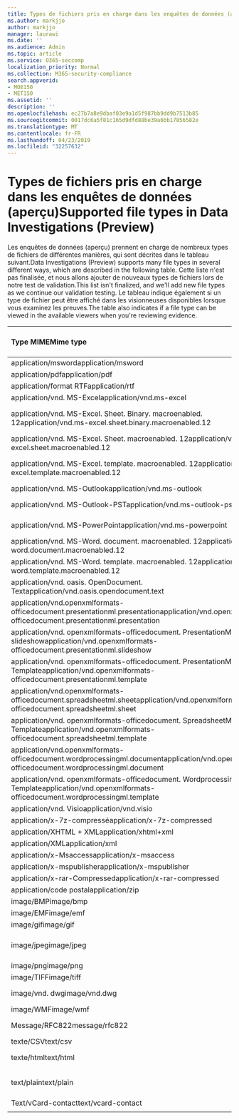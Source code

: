 ```yaml
---
title: Types de fichiers pris en charge dans les enquêtes de données (aperçu)
ms.author: markjjo
author: markjjo
manager: laurawi
ms.date: ''
ms.audience: Admin
ms.topic: article
ms.service: O365-seccomp
localization_priority: Normal
ms.collection: M365-security-compliance
search.appverid:
- MOE150
- MET150
ms.assetid: ''
description: ''
ms.openlocfilehash: ec27b7a8e9dbaf03e9a1d5f987bb9dd9b7513b85
ms.sourcegitcommit: 0017dc6a5f81c165d9dfd88be39a6bb17856582e
ms.translationtype: MT
ms.contentlocale: fr-FR
ms.lasthandoff: 04/23/2019
ms.locfileid: "32257632"
---
```

# <a name="supported-file-types-in-data-investigations-preview"></a><span data-ttu-id="399a9-102">Types de fichiers pris en charge dans les enquêtes de données (aperçu)</span><span class="sxs-lookup"><span data-stu-id="399a9-102">Supported file types in Data Investigations (Preview)</span></span>

<span data-ttu-id="399a9-103">Les enquêtes de données (aperçu) prennent en charge de nombreux types de fichiers de différentes manières, qui sont décrites dans le tableau suivant.</span><span class="sxs-lookup"><span data-stu-id="399a9-103">Data Investigations (Preview) supports many file types in several different ways, which are described in the following table.</span></span> <span data-ttu-id="399a9-104">Cette liste n'est pas finalisée, et nous allons ajouter de nouveaux types de fichiers lors de notre test de validation.</span><span class="sxs-lookup"><span data-stu-id="399a9-104">This list isn't finalized, and we'll add new file types as we continue our validation testing.</span></span> <span data-ttu-id="399a9-105">Le tableau indique également si un type de fichier peut être affiché dans les visionneuses disponibles lorsque vous examinez les preuves.</span><span class="sxs-lookup"><span data-stu-id="399a9-105">The table also indicates if a file type can be viewed in the available viewers when you're reviewing evidence.</span></span>

| <span data-ttu-id="399a9-106">Type MIME</span><span class="sxs-lookup"><span data-stu-id="399a9-106">Mime type</span></span> | <span data-ttu-id="399a9-107">Classe file</span><span class="sxs-lookup"><span data-stu-id="399a9-107">File class</span></span> | <span data-ttu-id="399a9-108">Visionneuse Native</span><span class="sxs-lookup"><span data-stu-id="399a9-108">Native viewer</span></span> | <span data-ttu-id="399a9-109">Visionneuse de texte</span><span class="sxs-lookup"><span data-stu-id="399a9-109">Text viewer</span></span> | <span data-ttu-id="399a9-110">Visionneuse d'anNotations</span><span class="sxs-lookup"><span data-stu-id="399a9-110">Annotate viewer</span></span> | <span data-ttu-id="399a9-111">Extraction de conteneur</span><span class="sxs-lookup"><span data-stu-id="399a9-111">Container extraction</span></span> | <span data-ttu-id="399a9-112">Extensions</span><span class="sxs-lookup"><span data-stu-id="399a9-112">Extensions</span></span> |
| :- | :- | :- | :- | :- | :- | :- |
| <span data-ttu-id="399a9-113">application/msword</span><span class="sxs-lookup"><span data-stu-id="399a9-113">application/msword</span></span> | <span data-ttu-id="399a9-114">Document</span><span class="sxs-lookup"><span data-stu-id="399a9-114">Document</span></span> | <span data-ttu-id="399a9-115">Oui</span><span class="sxs-lookup"><span data-stu-id="399a9-115">Yes</span></span> | <span data-ttu-id="399a9-116">Oui</span><span class="sxs-lookup"><span data-stu-id="399a9-116">Yes</span></span> | <span data-ttu-id="399a9-117">Oui</span><span class="sxs-lookup"><span data-stu-id="399a9-117">Yes</span></span> | <span data-ttu-id="399a9-118">Non</span><span class="sxs-lookup"><span data-stu-id="399a9-118">No</span></span> | <span data-ttu-id="399a9-119">. doc;. dat</span><span class="sxs-lookup"><span data-stu-id="399a9-119">.doc; .dat</span></span> |
| <span data-ttu-id="399a9-120">application/pdf</span><span class="sxs-lookup"><span data-stu-id="399a9-120">application/pdf</span></span> | <span data-ttu-id="399a9-121">Document</span><span class="sxs-lookup"><span data-stu-id="399a9-121">Document</span></span> | <span data-ttu-id="399a9-122">Oui</span><span class="sxs-lookup"><span data-stu-id="399a9-122">Yes</span></span> | <span data-ttu-id="399a9-123">Oui</span><span class="sxs-lookup"><span data-stu-id="399a9-123">Yes</span></span> | <span data-ttu-id="399a9-124">Oui</span><span class="sxs-lookup"><span data-stu-id="399a9-124">Yes</span></span> | <span data-ttu-id="399a9-125">Non</span><span class="sxs-lookup"><span data-stu-id="399a9-125">No</span></span> | <span data-ttu-id="399a9-126">.pdf</span><span class="sxs-lookup"><span data-stu-id="399a9-126">.pdf</span></span> |
| <span data-ttu-id="399a9-127">application/format RTF</span><span class="sxs-lookup"><span data-stu-id="399a9-127">application/rtf</span></span> | <span data-ttu-id="399a9-128">Document</span><span class="sxs-lookup"><span data-stu-id="399a9-128">Document</span></span> | <span data-ttu-id="399a9-129">Oui</span><span class="sxs-lookup"><span data-stu-id="399a9-129">Yes</span></span> | <span data-ttu-id="399a9-130">Oui</span><span class="sxs-lookup"><span data-stu-id="399a9-130">Yes</span></span> | <span data-ttu-id="399a9-131">Oui</span><span class="sxs-lookup"><span data-stu-id="399a9-131">Yes</span></span> | <span data-ttu-id="399a9-132">Non</span><span class="sxs-lookup"><span data-stu-id="399a9-132">No</span></span> | <span data-ttu-id="399a9-133">. rtf;. équ</span><span class="sxs-lookup"><span data-stu-id="399a9-133">.rtf;.doc</span></span> |
| <span data-ttu-id="399a9-134">application/vnd. MS-Excel</span><span class="sxs-lookup"><span data-stu-id="399a9-134">application/vnd.ms-excel</span></span> | <span data-ttu-id="399a9-135">Document</span><span class="sxs-lookup"><span data-stu-id="399a9-135">Document</span></span> | <span data-ttu-id="399a9-136">Oui</span><span class="sxs-lookup"><span data-stu-id="399a9-136">Yes</span></span> | <span data-ttu-id="399a9-137">Oui</span><span class="sxs-lookup"><span data-stu-id="399a9-137">Yes</span></span> | <span data-ttu-id="399a9-138">Oui</span><span class="sxs-lookup"><span data-stu-id="399a9-138">Yes</span></span> | <span data-ttu-id="399a9-139">Non</span><span class="sxs-lookup"><span data-stu-id="399a9-139">No</span></span> | <span data-ttu-id="399a9-140">. xls;. dat</span><span class="sxs-lookup"><span data-stu-id="399a9-140">.xls; .dat</span></span> |
| <span data-ttu-id="399a9-141">application/vnd. MS-Excel. Sheet. Binary. macroenabled. 12</span><span class="sxs-lookup"><span data-stu-id="399a9-141">application/vnd.ms-excel.sheet.binary.macroenabled.12</span></span> | <span data-ttu-id="399a9-142">Productivité/format de document ouvert</span><span class="sxs-lookup"><span data-stu-id="399a9-142">Productivity / Open Document Format</span></span> | <span data-ttu-id="399a9-143">Oui</span><span class="sxs-lookup"><span data-stu-id="399a9-143">Yes</span></span> | <span data-ttu-id="399a9-144">Oui</span><span class="sxs-lookup"><span data-stu-id="399a9-144">Yes</span></span> | <span data-ttu-id="399a9-145">Non</span><span class="sxs-lookup"><span data-stu-id="399a9-145">No</span></span> | <span data-ttu-id="399a9-146">Non</span><span class="sxs-lookup"><span data-stu-id="399a9-146">No</span></span> | <span data-ttu-id="399a9-147">. xlsb</span><span class="sxs-lookup"><span data-stu-id="399a9-147">.xlsb</span></span> |
| <span data-ttu-id="399a9-148">application/vnd. MS-Excel. Sheet. macroenabled. 12</span><span class="sxs-lookup"><span data-stu-id="399a9-148">application/vnd.ms-excel.sheet.macroenabled.12</span></span> | <span data-ttu-id="399a9-149">Document</span><span class="sxs-lookup"><span data-stu-id="399a9-149">Document</span></span> | <span data-ttu-id="399a9-150">Oui</span><span class="sxs-lookup"><span data-stu-id="399a9-150">Yes</span></span> | <span data-ttu-id="399a9-151">Oui</span><span class="sxs-lookup"><span data-stu-id="399a9-151">Yes</span></span> | <span data-ttu-id="399a9-152">Oui</span><span class="sxs-lookup"><span data-stu-id="399a9-152">Yes</span></span> | <span data-ttu-id="399a9-153">Non</span><span class="sxs-lookup"><span data-stu-id="399a9-153">No</span></span> | <span data-ttu-id="399a9-154">. xlsm</span><span class="sxs-lookup"><span data-stu-id="399a9-154">.xlsm</span></span> |
| <span data-ttu-id="399a9-155">application/vnd. MS-Excel. template. macroenabled. 12</span><span class="sxs-lookup"><span data-stu-id="399a9-155">application/vnd.ms-excel.template.macroenabled.12</span></span> | <span data-ttu-id="399a9-156">Productivité/format de document ouvert</span><span class="sxs-lookup"><span data-stu-id="399a9-156">Productivity / Open Document Format</span></span> | <span data-ttu-id="399a9-157">Non</span><span class="sxs-lookup"><span data-stu-id="399a9-157">No</span></span> | <span data-ttu-id="399a9-158">Oui</span><span class="sxs-lookup"><span data-stu-id="399a9-158">Yes</span></span> | <span data-ttu-id="399a9-159">Non</span><span class="sxs-lookup"><span data-stu-id="399a9-159">No</span></span> | <span data-ttu-id="399a9-160">Non</span><span class="sxs-lookup"><span data-stu-id="399a9-160">No</span></span> | <span data-ttu-id="399a9-161">. xltm</span><span class="sxs-lookup"><span data-stu-id="399a9-161">.xltm</span></span> |
| <span data-ttu-id="399a9-162">application/vnd. MS-Outlook</span><span class="sxs-lookup"><span data-stu-id="399a9-162">application/vnd.ms-outlook</span></span> | <span data-ttu-id="399a9-163">Productivité</span><span class="sxs-lookup"><span data-stu-id="399a9-163">Productivity</span></span> | <span data-ttu-id="399a9-164">Non</span><span class="sxs-lookup"><span data-stu-id="399a9-164">No</span></span> | <span data-ttu-id="399a9-165">Non</span><span class="sxs-lookup"><span data-stu-id="399a9-165">No</span></span> | <span data-ttu-id="399a9-166">Non</span><span class="sxs-lookup"><span data-stu-id="399a9-166">No</span></span> | <span data-ttu-id="399a9-167">Non</span><span class="sxs-lookup"><span data-stu-id="399a9-167">No</span></span> | <span data-ttu-id="399a9-168">. MSG</span><span class="sxs-lookup"><span data-stu-id="399a9-168">.msg</span></span> |
| <span data-ttu-id="399a9-169">application/vnd. MS-Outlook-PST</span><span class="sxs-lookup"><span data-stu-id="399a9-169">application/vnd.ms-outlook-pst</span></span> | <span data-ttu-id="399a9-170">Productivité/collaboration</span><span class="sxs-lookup"><span data-stu-id="399a9-170">Productivity / Collaboration</span></span> | <span data-ttu-id="399a9-171">Non</span><span class="sxs-lookup"><span data-stu-id="399a9-171">No</span></span> | <span data-ttu-id="399a9-172">Non</span><span class="sxs-lookup"><span data-stu-id="399a9-172">No</span></span> | <span data-ttu-id="399a9-173">Non</span><span class="sxs-lookup"><span data-stu-id="399a9-173">No</span></span> | <span data-ttu-id="399a9-174">Oui</span><span class="sxs-lookup"><span data-stu-id="399a9-174">Yes</span></span> | <span data-ttu-id="399a9-175">. pst</span><span class="sxs-lookup"><span data-stu-id="399a9-175">.pst</span></span> |
| <span data-ttu-id="399a9-176">application/vnd. MS-PowerPoint</span><span class="sxs-lookup"><span data-stu-id="399a9-176">application/vnd.ms-powerpoint</span></span> | <span data-ttu-id="399a9-177">Document</span><span class="sxs-lookup"><span data-stu-id="399a9-177">Document</span></span> | <span data-ttu-id="399a9-178">Oui</span><span class="sxs-lookup"><span data-stu-id="399a9-178">Yes</span></span> | <span data-ttu-id="399a9-179">Oui</span><span class="sxs-lookup"><span data-stu-id="399a9-179">Yes</span></span> | <span data-ttu-id="399a9-180">Oui</span><span class="sxs-lookup"><span data-stu-id="399a9-180">Yes</span></span> | <span data-ttu-id="399a9-181">Non</span><span class="sxs-lookup"><span data-stu-id="399a9-181">No</span></span> | <span data-ttu-id="399a9-182">. ppt;. pps;. cafetière</span><span class="sxs-lookup"><span data-stu-id="399a9-182">.ppt; .pps;.pot</span></span> |
| <span data-ttu-id="399a9-183">application/vnd. MS-Word. document. macroenabled. 12</span><span class="sxs-lookup"><span data-stu-id="399a9-183">application/vnd.ms-word.document.macroenabled.12</span></span> | <span data-ttu-id="399a9-184">Document</span><span class="sxs-lookup"><span data-stu-id="399a9-184">Document</span></span> | <span data-ttu-id="399a9-185">Oui</span><span class="sxs-lookup"><span data-stu-id="399a9-185">Yes</span></span> | <span data-ttu-id="399a9-186">Oui</span><span class="sxs-lookup"><span data-stu-id="399a9-186">Yes</span></span> | <span data-ttu-id="399a9-187">Oui</span><span class="sxs-lookup"><span data-stu-id="399a9-187">Yes</span></span> | <span data-ttu-id="399a9-188">Non</span><span class="sxs-lookup"><span data-stu-id="399a9-188">No</span></span> | <span data-ttu-id="399a9-189">.docm</span><span class="sxs-lookup"><span data-stu-id="399a9-189">.docm</span></span> |
| <span data-ttu-id="399a9-190">application/vnd. MS-Word. template. macroenabled. 12</span><span class="sxs-lookup"><span data-stu-id="399a9-190">application/vnd.ms-word.template.macroenabled.12</span></span> | <span data-ttu-id="399a9-191">Document</span><span class="sxs-lookup"><span data-stu-id="399a9-191">Document</span></span> | <span data-ttu-id="399a9-192">Oui</span><span class="sxs-lookup"><span data-stu-id="399a9-192">Yes</span></span> | <span data-ttu-id="399a9-193">Oui</span><span class="sxs-lookup"><span data-stu-id="399a9-193">Yes</span></span> | <span data-ttu-id="399a9-194">Oui</span><span class="sxs-lookup"><span data-stu-id="399a9-194">Yes</span></span> | <span data-ttu-id="399a9-195">Non</span><span class="sxs-lookup"><span data-stu-id="399a9-195">No</span></span> | <span data-ttu-id="399a9-196">. dotm</span><span class="sxs-lookup"><span data-stu-id="399a9-196">.dotm</span></span> |
| <span data-ttu-id="399a9-197">application/vnd. oasis. OpenDocument. Text</span><span class="sxs-lookup"><span data-stu-id="399a9-197">application/vnd.oasis.opendocument.text</span></span> | <span data-ttu-id="399a9-198">Document</span><span class="sxs-lookup"><span data-stu-id="399a9-198">Document</span></span> | <span data-ttu-id="399a9-199">Oui</span><span class="sxs-lookup"><span data-stu-id="399a9-199">Yes</span></span> | <span data-ttu-id="399a9-200">Oui</span><span class="sxs-lookup"><span data-stu-id="399a9-200">Yes</span></span> | <span data-ttu-id="399a9-201">Oui</span><span class="sxs-lookup"><span data-stu-id="399a9-201">Yes</span></span> | <span data-ttu-id="399a9-202">Non</span><span class="sxs-lookup"><span data-stu-id="399a9-202">No</span></span> | <span data-ttu-id="399a9-203">ODT</span><span class="sxs-lookup"><span data-stu-id="399a9-203">.odt;</span></span>  |
| <span data-ttu-id="399a9-204">application/vnd.openxmlformats-officedocument.presentationml.presentation</span><span class="sxs-lookup"><span data-stu-id="399a9-204">application/vnd.openxmlformats-officedocument.presentationml.presentation</span></span> | <span data-ttu-id="399a9-205">Document</span><span class="sxs-lookup"><span data-stu-id="399a9-205">Document</span></span> | <span data-ttu-id="399a9-206">Oui</span><span class="sxs-lookup"><span data-stu-id="399a9-206">Yes</span></span> | <span data-ttu-id="399a9-207">Oui</span><span class="sxs-lookup"><span data-stu-id="399a9-207">Yes</span></span> | <span data-ttu-id="399a9-208">Oui</span><span class="sxs-lookup"><span data-stu-id="399a9-208">Yes</span></span> | <span data-ttu-id="399a9-209">Non</span><span class="sxs-lookup"><span data-stu-id="399a9-209">No</span></span> | <span data-ttu-id="399a9-210">.pptx</span><span class="sxs-lookup"><span data-stu-id="399a9-210">.pptx</span></span> |
| <span data-ttu-id="399a9-211">application/vnd. openxmlformats-officedocument. PresentationML. slideshow</span><span class="sxs-lookup"><span data-stu-id="399a9-211">application/vnd.openxmlformats-officedocument.presentationml.slideshow</span></span> | <span data-ttu-id="399a9-212">Productivité/format de document ouvert</span><span class="sxs-lookup"><span data-stu-id="399a9-212">Productivity / Open Document Format</span></span> | <span data-ttu-id="399a9-213">Oui</span><span class="sxs-lookup"><span data-stu-id="399a9-213">Yes</span></span> | <span data-ttu-id="399a9-214">Oui</span><span class="sxs-lookup"><span data-stu-id="399a9-214">Yes</span></span> | <span data-ttu-id="399a9-215">Oui</span><span class="sxs-lookup"><span data-stu-id="399a9-215">Yes</span></span> | <span data-ttu-id="399a9-216">Non</span><span class="sxs-lookup"><span data-stu-id="399a9-216">No</span></span> | <span data-ttu-id="399a9-217">. ppsx</span><span class="sxs-lookup"><span data-stu-id="399a9-217">.ppsx</span></span> |
| <span data-ttu-id="399a9-218">application/vnd. openxmlformats-officedocument. PresentationML. Template</span><span class="sxs-lookup"><span data-stu-id="399a9-218">application/vnd.openxmlformats-officedocument.presentationml.template</span></span> | <span data-ttu-id="399a9-219">Document</span><span class="sxs-lookup"><span data-stu-id="399a9-219">Document</span></span> | <span data-ttu-id="399a9-220">Oui</span><span class="sxs-lookup"><span data-stu-id="399a9-220">Yes</span></span> | <span data-ttu-id="399a9-221">Oui</span><span class="sxs-lookup"><span data-stu-id="399a9-221">Yes</span></span> | <span data-ttu-id="399a9-222">Oui</span><span class="sxs-lookup"><span data-stu-id="399a9-222">Yes</span></span> | <span data-ttu-id="399a9-223">Non</span><span class="sxs-lookup"><span data-stu-id="399a9-223">No</span></span> | <span data-ttu-id="399a9-224">. potx</span><span class="sxs-lookup"><span data-stu-id="399a9-224">.potx</span></span> |
| <span data-ttu-id="399a9-225">application/vnd.openxmlformats-officedocument.spreadsheetml.sheet</span><span class="sxs-lookup"><span data-stu-id="399a9-225">application/vnd.openxmlformats-officedocument.spreadsheetml.sheet</span></span> | <span data-ttu-id="399a9-226">Document</span><span class="sxs-lookup"><span data-stu-id="399a9-226">Document</span></span> | <span data-ttu-id="399a9-227">Oui</span><span class="sxs-lookup"><span data-stu-id="399a9-227">Yes</span></span> | <span data-ttu-id="399a9-228">Oui</span><span class="sxs-lookup"><span data-stu-id="399a9-228">Yes</span></span> | <span data-ttu-id="399a9-229">Oui</span><span class="sxs-lookup"><span data-stu-id="399a9-229">Yes</span></span> | <span data-ttu-id="399a9-230">Non</span><span class="sxs-lookup"><span data-stu-id="399a9-230">No</span></span> | <span data-ttu-id="399a9-231">. xlsx</span><span class="sxs-lookup"><span data-stu-id="399a9-231">.xlsx</span></span> |
| <span data-ttu-id="399a9-232">application/vnd. openxmlformats-officedocument. SpreadsheetML. Template</span><span class="sxs-lookup"><span data-stu-id="399a9-232">application/vnd.openxmlformats-officedocument.spreadsheetml.template</span></span> | <span data-ttu-id="399a9-233">Document</span><span class="sxs-lookup"><span data-stu-id="399a9-233">Document</span></span> | <span data-ttu-id="399a9-234">Oui</span><span class="sxs-lookup"><span data-stu-id="399a9-234">Yes</span></span> | <span data-ttu-id="399a9-235">Oui</span><span class="sxs-lookup"><span data-stu-id="399a9-235">Yes</span></span> | <span data-ttu-id="399a9-236">Oui</span><span class="sxs-lookup"><span data-stu-id="399a9-236">Yes</span></span> | <span data-ttu-id="399a9-237">Non</span><span class="sxs-lookup"><span data-stu-id="399a9-237">No</span></span> | <span data-ttu-id="399a9-238">. xltx</span><span class="sxs-lookup"><span data-stu-id="399a9-238">.xltx</span></span> |
| <span data-ttu-id="399a9-239">application/vnd.openxmlformats-officedocument.wordprocessingml.document</span><span class="sxs-lookup"><span data-stu-id="399a9-239">application/vnd.openxmlformats-officedocument.wordprocessingml.document</span></span> | <span data-ttu-id="399a9-240">Document</span><span class="sxs-lookup"><span data-stu-id="399a9-240">Document</span></span> | <span data-ttu-id="399a9-241">Oui</span><span class="sxs-lookup"><span data-stu-id="399a9-241">Yes</span></span> | <span data-ttu-id="399a9-242">Oui</span><span class="sxs-lookup"><span data-stu-id="399a9-242">Yes</span></span> | <span data-ttu-id="399a9-243">Oui</span><span class="sxs-lookup"><span data-stu-id="399a9-243">Yes</span></span> | <span data-ttu-id="399a9-244">Non</span><span class="sxs-lookup"><span data-stu-id="399a9-244">No</span></span> | <span data-ttu-id="399a9-245">. docx</span><span class="sxs-lookup"><span data-stu-id="399a9-245">.docx</span></span> |
| <span data-ttu-id="399a9-246">application/vnd. openxmlformats-officedocument. WordprocessingML. Template</span><span class="sxs-lookup"><span data-stu-id="399a9-246">application/vnd.openxmlformats-officedocument.wordprocessingml.template</span></span> | <span data-ttu-id="399a9-247">Document</span><span class="sxs-lookup"><span data-stu-id="399a9-247">Document</span></span> | <span data-ttu-id="399a9-248">Oui</span><span class="sxs-lookup"><span data-stu-id="399a9-248">Yes</span></span> | <span data-ttu-id="399a9-249">Oui</span><span class="sxs-lookup"><span data-stu-id="399a9-249">Yes</span></span> | <span data-ttu-id="399a9-250">Oui</span><span class="sxs-lookup"><span data-stu-id="399a9-250">Yes</span></span> | <span data-ttu-id="399a9-251">Non</span><span class="sxs-lookup"><span data-stu-id="399a9-251">No</span></span> | <span data-ttu-id="399a9-252">. dotx</span><span class="sxs-lookup"><span data-stu-id="399a9-252">.dotx</span></span> |
| <span data-ttu-id="399a9-253">application/vnd. Visio</span><span class="sxs-lookup"><span data-stu-id="399a9-253">application/vnd.visio</span></span> | <span data-ttu-id="399a9-254">Document</span><span class="sxs-lookup"><span data-stu-id="399a9-254">Document</span></span> | <span data-ttu-id="399a9-255">Oui</span><span class="sxs-lookup"><span data-stu-id="399a9-255">Yes</span></span> | <span data-ttu-id="399a9-256">Oui</span><span class="sxs-lookup"><span data-stu-id="399a9-256">Yes</span></span> | <span data-ttu-id="399a9-257">Oui</span><span class="sxs-lookup"><span data-stu-id="399a9-257">Yes</span></span> | <span data-ttu-id="399a9-258">Non</span><span class="sxs-lookup"><span data-stu-id="399a9-258">No</span></span> | <span data-ttu-id="399a9-259">. VSD</span><span class="sxs-lookup"><span data-stu-id="399a9-259">.vsd</span></span> |
| <span data-ttu-id="399a9-260">application/x-7z-compressé</span><span class="sxs-lookup"><span data-stu-id="399a9-260">application/x-7z-compressed</span></span> | <span data-ttu-id="399a9-261">Archive/conteneur</span><span class="sxs-lookup"><span data-stu-id="399a9-261">Archive / Container</span></span> | <span data-ttu-id="399a9-262">Non</span><span class="sxs-lookup"><span data-stu-id="399a9-262">No</span></span> | <span data-ttu-id="399a9-263">Non</span><span class="sxs-lookup"><span data-stu-id="399a9-263">No</span></span> | <span data-ttu-id="399a9-264">Non</span><span class="sxs-lookup"><span data-stu-id="399a9-264">No</span></span> | <span data-ttu-id="399a9-265">Oui</span><span class="sxs-lookup"><span data-stu-id="399a9-265">Yes</span></span> | <span data-ttu-id="399a9-266">.7z</span><span class="sxs-lookup"><span data-stu-id="399a9-266">.7z</span></span> |
| <span data-ttu-id="399a9-267">application/XHTML + XML</span><span class="sxs-lookup"><span data-stu-id="399a9-267">application/xhtml+xml</span></span> | <span data-ttu-id="399a9-268">Document</span><span class="sxs-lookup"><span data-stu-id="399a9-268">Document</span></span> | <span data-ttu-id="399a9-269">Oui</span><span class="sxs-lookup"><span data-stu-id="399a9-269">Yes</span></span> | <span data-ttu-id="399a9-270">Oui</span><span class="sxs-lookup"><span data-stu-id="399a9-270">Yes</span></span> | <span data-ttu-id="399a9-271">Oui</span><span class="sxs-lookup"><span data-stu-id="399a9-271">Yes</span></span> | <span data-ttu-id="399a9-272">Non</span><span class="sxs-lookup"><span data-stu-id="399a9-272">No</span></span> | <span data-ttu-id="399a9-273">. XHTML</span><span class="sxs-lookup"><span data-stu-id="399a9-273">.xhtml</span></span> |
| <span data-ttu-id="399a9-274">application/XML</span><span class="sxs-lookup"><span data-stu-id="399a9-274">application/xml</span></span> | <span data-ttu-id="399a9-275">Document</span><span class="sxs-lookup"><span data-stu-id="399a9-275">Document</span></span> | <span data-ttu-id="399a9-276">Oui</span><span class="sxs-lookup"><span data-stu-id="399a9-276">Yes</span></span> | <span data-ttu-id="399a9-277">Oui</span><span class="sxs-lookup"><span data-stu-id="399a9-277">Yes</span></span> | <span data-ttu-id="399a9-278">Oui</span><span class="sxs-lookup"><span data-stu-id="399a9-278">Yes</span></span> | <span data-ttu-id="399a9-279">Non</span><span class="sxs-lookup"><span data-stu-id="399a9-279">No</span></span> | <span data-ttu-id="399a9-280">. Xml</span><span class="sxs-lookup"><span data-stu-id="399a9-280">.xml</span></span> |
| <span data-ttu-id="399a9-281">application/x-Msaccess</span><span class="sxs-lookup"><span data-stu-id="399a9-281">application/x-msaccess</span></span> | <span data-ttu-id="399a9-282">Document</span><span class="sxs-lookup"><span data-stu-id="399a9-282">Document</span></span> | <span data-ttu-id="399a9-283">Oui</span><span class="sxs-lookup"><span data-stu-id="399a9-283">Yes</span></span> | <span data-ttu-id="399a9-284">Oui</span><span class="sxs-lookup"><span data-stu-id="399a9-284">Yes</span></span> | <span data-ttu-id="399a9-285">Oui</span><span class="sxs-lookup"><span data-stu-id="399a9-285">Yes</span></span> | <span data-ttu-id="399a9-286">Non</span><span class="sxs-lookup"><span data-stu-id="399a9-286">No</span></span> | <span data-ttu-id="399a9-287">. mdb</span><span class="sxs-lookup"><span data-stu-id="399a9-287">.mdb</span></span> |
| <span data-ttu-id="399a9-288">application/x-mspublisher</span><span class="sxs-lookup"><span data-stu-id="399a9-288">application/x-mspublisher</span></span> | <span data-ttu-id="399a9-289">Document</span><span class="sxs-lookup"><span data-stu-id="399a9-289">Document</span></span> | <span data-ttu-id="399a9-290">Oui</span><span class="sxs-lookup"><span data-stu-id="399a9-290">Yes</span></span> | <span data-ttu-id="399a9-291">Oui</span><span class="sxs-lookup"><span data-stu-id="399a9-291">Yes</span></span> | <span data-ttu-id="399a9-292">Oui</span><span class="sxs-lookup"><span data-stu-id="399a9-292">Yes</span></span> | <span data-ttu-id="399a9-293">Non</span><span class="sxs-lookup"><span data-stu-id="399a9-293">No</span></span> | <span data-ttu-id="399a9-294">. pub</span><span class="sxs-lookup"><span data-stu-id="399a9-294">.pub</span></span> |
| <span data-ttu-id="399a9-295">application/x-rar-Compressed</span><span class="sxs-lookup"><span data-stu-id="399a9-295">application/x-rar-compressed</span></span> | <span data-ttu-id="399a9-296">Archive/conteneur</span><span class="sxs-lookup"><span data-stu-id="399a9-296">Archive / Container</span></span> | <span data-ttu-id="399a9-297">Non</span><span class="sxs-lookup"><span data-stu-id="399a9-297">No</span></span> | <span data-ttu-id="399a9-298">Non</span><span class="sxs-lookup"><span data-stu-id="399a9-298">No</span></span> | <span data-ttu-id="399a9-299">Non</span><span class="sxs-lookup"><span data-stu-id="399a9-299">No</span></span> | <span data-ttu-id="399a9-300">Oui</span><span class="sxs-lookup"><span data-stu-id="399a9-300">Yes</span></span> | <span data-ttu-id="399a9-301">. rar</span><span class="sxs-lookup"><span data-stu-id="399a9-301">.rar</span></span> |
| <span data-ttu-id="399a9-302">application/code postal</span><span class="sxs-lookup"><span data-stu-id="399a9-302">application/zip</span></span> | <span data-ttu-id="399a9-303">Archive/conteneur</span><span class="sxs-lookup"><span data-stu-id="399a9-303">Archive / Container</span></span> | <span data-ttu-id="399a9-304">Non</span><span class="sxs-lookup"><span data-stu-id="399a9-304">No</span></span> | <span data-ttu-id="399a9-305">Non</span><span class="sxs-lookup"><span data-stu-id="399a9-305">No</span></span> | <span data-ttu-id="399a9-306">Non</span><span class="sxs-lookup"><span data-stu-id="399a9-306">No</span></span> | <span data-ttu-id="399a9-307">Oui</span><span class="sxs-lookup"><span data-stu-id="399a9-307">Yes</span></span> | <span data-ttu-id="399a9-308">. zip</span><span class="sxs-lookup"><span data-stu-id="399a9-308">.zip</span></span> |
| <span data-ttu-id="399a9-309">image/BMP</span><span class="sxs-lookup"><span data-stu-id="399a9-309">image/bmp</span></span> | <span data-ttu-id="399a9-310">Image</span><span class="sxs-lookup"><span data-stu-id="399a9-310">Image</span></span> | <span data-ttu-id="399a9-311">Oui</span><span class="sxs-lookup"><span data-stu-id="399a9-311">Yes</span></span> | <span data-ttu-id="399a9-312">Oui</span><span class="sxs-lookup"><span data-stu-id="399a9-312">Yes</span></span> | <span data-ttu-id="399a9-313">Oui</span><span class="sxs-lookup"><span data-stu-id="399a9-313">Yes</span></span> | <span data-ttu-id="399a9-314">Non</span><span class="sxs-lookup"><span data-stu-id="399a9-314">No</span></span> | <span data-ttu-id="399a9-315">.bmp</span><span class="sxs-lookup"><span data-stu-id="399a9-315">.bmp</span></span> |
| <span data-ttu-id="399a9-316">image/EMF</span><span class="sxs-lookup"><span data-stu-id="399a9-316">image/emf</span></span> | <span data-ttu-id="399a9-317">Image</span><span class="sxs-lookup"><span data-stu-id="399a9-317">Image</span></span> | <span data-ttu-id="399a9-318">Oui</span><span class="sxs-lookup"><span data-stu-id="399a9-318">Yes</span></span> | <span data-ttu-id="399a9-319">Oui</span><span class="sxs-lookup"><span data-stu-id="399a9-319">Yes</span></span> | <span data-ttu-id="399a9-320">Oui</span><span class="sxs-lookup"><span data-stu-id="399a9-320">Yes</span></span> | <span data-ttu-id="399a9-321">Non</span><span class="sxs-lookup"><span data-stu-id="399a9-321">No</span></span> | <span data-ttu-id="399a9-322">. EMF</span><span class="sxs-lookup"><span data-stu-id="399a9-322">.emf</span></span> |
| <span data-ttu-id="399a9-323">image/gif</span><span class="sxs-lookup"><span data-stu-id="399a9-323">image/gif</span></span> | <span data-ttu-id="399a9-324">Document</span><span class="sxs-lookup"><span data-stu-id="399a9-324">Document</span></span> | <span data-ttu-id="399a9-325">Oui</span><span class="sxs-lookup"><span data-stu-id="399a9-325">Yes</span></span> | <span data-ttu-id="399a9-326">Oui</span><span class="sxs-lookup"><span data-stu-id="399a9-326">Yes</span></span> | <span data-ttu-id="399a9-327">Oui</span><span class="sxs-lookup"><span data-stu-id="399a9-327">Yes</span></span> | <span data-ttu-id="399a9-328">Non</span><span class="sxs-lookup"><span data-stu-id="399a9-328">No</span></span> | <span data-ttu-id="399a9-329">.gif</span><span class="sxs-lookup"><span data-stu-id="399a9-329">.gif</span></span> |
| <span data-ttu-id="399a9-330">image/jpeg</span><span class="sxs-lookup"><span data-stu-id="399a9-330">image/jpeg</span></span> | <span data-ttu-id="399a9-331">Image</span><span class="sxs-lookup"><span data-stu-id="399a9-331">Image</span></span> | <span data-ttu-id="399a9-332">Oui</span><span class="sxs-lookup"><span data-stu-id="399a9-332">Yes</span></span> | <span data-ttu-id="399a9-333">Oui</span><span class="sxs-lookup"><span data-stu-id="399a9-333">Yes</span></span> | <span data-ttu-id="399a9-334">Oui</span><span class="sxs-lookup"><span data-stu-id="399a9-334">Yes</span></span> | <span data-ttu-id="399a9-335">Non</span><span class="sxs-lookup"><span data-stu-id="399a9-335">No</span></span> | <span data-ttu-id="399a9-336">. jpg;. jpeg;. dat;. jpgt</span><span class="sxs-lookup"><span data-stu-id="399a9-336">.jpg; .jpeg; .dat;.jpgt</span></span> |
| <span data-ttu-id="399a9-337">image/png</span><span class="sxs-lookup"><span data-stu-id="399a9-337">image/png</span></span> | <span data-ttu-id="399a9-338">Image</span><span class="sxs-lookup"><span data-stu-id="399a9-338">Image</span></span> | <span data-ttu-id="399a9-339">Oui</span><span class="sxs-lookup"><span data-stu-id="399a9-339">Yes</span></span> | <span data-ttu-id="399a9-340">Oui</span><span class="sxs-lookup"><span data-stu-id="399a9-340">Yes</span></span> | <span data-ttu-id="399a9-341">Oui</span><span class="sxs-lookup"><span data-stu-id="399a9-341">Yes</span></span> | <span data-ttu-id="399a9-342">Non</span><span class="sxs-lookup"><span data-stu-id="399a9-342">No</span></span> | <span data-ttu-id="399a9-343">.png</span><span class="sxs-lookup"><span data-stu-id="399a9-343">.png</span></span> |
| <span data-ttu-id="399a9-344">image/TIFF</span><span class="sxs-lookup"><span data-stu-id="399a9-344">image/tiff</span></span> | <span data-ttu-id="399a9-345">Image</span><span class="sxs-lookup"><span data-stu-id="399a9-345">Image</span></span> | <span data-ttu-id="399a9-346">Oui</span><span class="sxs-lookup"><span data-stu-id="399a9-346">Yes</span></span> | <span data-ttu-id="399a9-347">Oui</span><span class="sxs-lookup"><span data-stu-id="399a9-347">Yes</span></span> | <span data-ttu-id="399a9-348">Oui</span><span class="sxs-lookup"><span data-stu-id="399a9-348">Yes</span></span> | <span data-ttu-id="399a9-349">Non</span><span class="sxs-lookup"><span data-stu-id="399a9-349">No</span></span> | <span data-ttu-id="399a9-350">. TIF</span><span class="sxs-lookup"><span data-stu-id="399a9-350">.tif</span></span> |
| <span data-ttu-id="399a9-351">image/vnd. dwg</span><span class="sxs-lookup"><span data-stu-id="399a9-351">image/vnd.dwg</span></span> | <span data-ttu-id="399a9-352">Document</span><span class="sxs-lookup"><span data-stu-id="399a9-352">Document</span></span> | <span data-ttu-id="399a9-353">Oui</span><span class="sxs-lookup"><span data-stu-id="399a9-353">Yes</span></span> | <span data-ttu-id="399a9-354">Oui</span><span class="sxs-lookup"><span data-stu-id="399a9-354">Yes</span></span> | <span data-ttu-id="399a9-355">Oui</span><span class="sxs-lookup"><span data-stu-id="399a9-355">Yes</span></span> | <span data-ttu-id="399a9-356">Non</span><span class="sxs-lookup"><span data-stu-id="399a9-356">No</span></span> | <span data-ttu-id="399a9-357">. dwg;. format</span><span class="sxs-lookup"><span data-stu-id="399a9-357">.dwg;.dxf;</span></span> |
| <span data-ttu-id="399a9-358">image/WMF</span><span class="sxs-lookup"><span data-stu-id="399a9-358">image/wmf</span></span> | <span data-ttu-id="399a9-359">Document</span><span class="sxs-lookup"><span data-stu-id="399a9-359">Document</span></span> | <span data-ttu-id="399a9-360">Oui</span><span class="sxs-lookup"><span data-stu-id="399a9-360">Yes</span></span> | <span data-ttu-id="399a9-361">Oui</span><span class="sxs-lookup"><span data-stu-id="399a9-361">Yes</span></span> | <span data-ttu-id="399a9-362">Oui</span><span class="sxs-lookup"><span data-stu-id="399a9-362">Yes</span></span> | <span data-ttu-id="399a9-363">Non</span><span class="sxs-lookup"><span data-stu-id="399a9-363">No</span></span> | <span data-ttu-id="399a9-364">. wmf</span><span class="sxs-lookup"><span data-stu-id="399a9-364">.wmf</span></span> |
| <span data-ttu-id="399a9-365">Message/RFC822</span><span class="sxs-lookup"><span data-stu-id="399a9-365">message/rfc822</span></span> | <span data-ttu-id="399a9-366">Productivité/collaboration</span><span class="sxs-lookup"><span data-stu-id="399a9-366">Productivity / Collaboration</span></span> | <span data-ttu-id="399a9-367">Non</span><span class="sxs-lookup"><span data-stu-id="399a9-367">No</span></span> | <span data-ttu-id="399a9-368">Non</span><span class="sxs-lookup"><span data-stu-id="399a9-368">No</span></span> | <span data-ttu-id="399a9-369">Non</span><span class="sxs-lookup"><span data-stu-id="399a9-369">No</span></span> | <span data-ttu-id="399a9-370">Non</span><span class="sxs-lookup"><span data-stu-id="399a9-370">No</span></span> | <span data-ttu-id="399a9-371">. eml</span><span class="sxs-lookup"><span data-stu-id="399a9-371">.eml</span></span> |
| <span data-ttu-id="399a9-372">texte/CSV</span><span class="sxs-lookup"><span data-stu-id="399a9-372">text/csv</span></span> | <span data-ttu-id="399a9-373">Document</span><span class="sxs-lookup"><span data-stu-id="399a9-373">Document</span></span> | <span data-ttu-id="399a9-374">Oui</span><span class="sxs-lookup"><span data-stu-id="399a9-374">Yes</span></span> | <span data-ttu-id="399a9-375">Oui</span><span class="sxs-lookup"><span data-stu-id="399a9-375">Yes</span></span> | <span data-ttu-id="399a9-376">Oui</span><span class="sxs-lookup"><span data-stu-id="399a9-376">Yes</span></span> | <span data-ttu-id="399a9-377">Non</span><span class="sxs-lookup"><span data-stu-id="399a9-377">No</span></span> | <span data-ttu-id="399a9-378">. csv</span><span class="sxs-lookup"><span data-stu-id="399a9-378">.csv</span></span> |
| <span data-ttu-id="399a9-379">texte/html</span><span class="sxs-lookup"><span data-stu-id="399a9-379">text/html</span></span> | <span data-ttu-id="399a9-380">Document</span><span class="sxs-lookup"><span data-stu-id="399a9-380">Document</span></span> | <span data-ttu-id="399a9-381">Oui</span><span class="sxs-lookup"><span data-stu-id="399a9-381">Yes</span></span> | <span data-ttu-id="399a9-382">Oui</span><span class="sxs-lookup"><span data-stu-id="399a9-382">Yes</span></span> | <span data-ttu-id="399a9-383">Oui</span><span class="sxs-lookup"><span data-stu-id="399a9-383">Yes</span></span> | <span data-ttu-id="399a9-384">Non</span><span class="sxs-lookup"><span data-stu-id="399a9-384">No</span></span> | <span data-ttu-id="399a9-385">. html;. shtml;. htm</span><span class="sxs-lookup"><span data-stu-id="399a9-385">.html;.shtml; .htm</span></span> |
| <span data-ttu-id="399a9-386">text/plain</span><span class="sxs-lookup"><span data-stu-id="399a9-386">text/plain</span></span> | <span data-ttu-id="399a9-387">Document</span><span class="sxs-lookup"><span data-stu-id="399a9-387">Document</span></span> | <span data-ttu-id="399a9-388">Oui</span><span class="sxs-lookup"><span data-stu-id="399a9-388">Yes</span></span> | <span data-ttu-id="399a9-389">Oui</span><span class="sxs-lookup"><span data-stu-id="399a9-389">Yes</span></span> | <span data-ttu-id="399a9-390">Oui</span><span class="sxs-lookup"><span data-stu-id="399a9-390">Yes</span></span> | <span data-ttu-id="399a9-391">Non</span><span class="sxs-lookup"><span data-stu-id="399a9-391">No</span></span> | <span data-ttu-id="399a9-392">. txt;. css;. con;. pl;. csv;. dat</span><span class="sxs-lookup"><span data-stu-id="399a9-392">.txt; .css;.con; .pl; .csv; .dat</span></span> |
| <span data-ttu-id="399a9-393">Text/vCard-contact</span><span class="sxs-lookup"><span data-stu-id="399a9-393">text/vcard-contact</span></span> | <span data-ttu-id="399a9-394">Document</span><span class="sxs-lookup"><span data-stu-id="399a9-394">Document</span></span> | <span data-ttu-id="399a9-395">Oui</span><span class="sxs-lookup"><span data-stu-id="399a9-395">Yes</span></span> | <span data-ttu-id="399a9-396">Oui</span><span class="sxs-lookup"><span data-stu-id="399a9-396">Yes</span></span> | <span data-ttu-id="399a9-397">Oui</span><span class="sxs-lookup"><span data-stu-id="399a9-397">Yes</span></span> | <span data-ttu-id="399a9-398">Non</span><span class="sxs-lookup"><span data-stu-id="399a9-398">No</span></span> | <span data-ttu-id="399a9-399">. vcf</span><span class="sxs-lookup"><span data-stu-id="399a9-399">.vcf</span></span> |
||||||||
